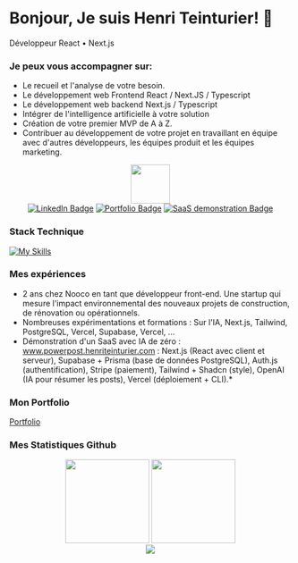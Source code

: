 # Bonjour, Je suis Henri Teinturier! 👋 
Développeur React • Next.js

### Je peux vous accompagner sur:  
- Le recueil et l'analyse de votre besoin.
- Le développement web Frontend React / Next.JS / Typescript
- Le développement web backend Next.js / Typescript
- Intégrer de l'intelligence artificielle à votre solution
- Création de votre premier MVP de A à Z.
- Contribuer au développement de votre projet en travaillant en équipe avec d'autres développeurs, les équipes produit et les équipes marketing.

<div id="header" align="center">
  <img src="https://cdn-icons-png.flaticon.com/512/5072/5072860.png" width="70"/>
</div>

<div id="badges" align="center">
  <div align="center">
    <a href="https://www.linkedin.com/in/henri-teinturier/"><img src="https://img.shields.io/badge/LinkedIn-blue?logo=linkedin&logoColor=white" alt="LinkedIn Badge"/></a>
    <a href="https://www.henriteinturier.com"><img src="https://img.shields.io/badge/Portfolio-3b82f6" alt="Portfolio Badge"/></a>
    <a href="https://www.powerpost.henriteinturier.com"><img src="https://img.shields.io/badge/Sass%20Demonstration-8b5cf6" alt="SaaS demonstration Badge"/></a>
  </div>
</div>

### Stack Technique
[![My Skills](https://skillicons.dev/icons?i=nextjs,react,ts,tailwind,redux,ai,nodejs,prisma,supabase,git,docker,github)](https://skillicons.dev)



### Mes expériences
- 2 ans chez Nooco en tant que développeur front-end. Une startup qui mesure l'impact environnemental des nouveaux projets de construction, de rénovation ou opérationnels.
- Nombreuses expérimentations et formations : Sur l'IA, Next.js, Tailwind, PostgreSQL, Vercel, Supabase, Vercel, ...
- Démonstration d'un SaaS avec IA de zéro : www.powerpost.henriteinturier.com : Next.js (React avec client et serveur), Supabase + Prisma (base de données PostgreSQL), Auth.js (authentification), Stripe (paiement), Tailwind + Shadcn (style), OpenAI (IA pour résumer les posts), Vercel (déploiement + CLI).*

### Mon Portfolio
[Portfolio](https://www.henriteinturier.com)

### Mes Statistiques Github
<div align="center">
  <img src="https://github-readme-streak-stats.herokuapp.com?user=HenriTeinturier&theme=tokyonight" height="150px" />
  <img src="https://github-readme-stats.vercel.app/api/top-langs/?username=anuraghazra&hide=javascript,html&layout=compact" height="150px" />
</div>
<div align="center">
  <img src="https://github-readme-stats-git-master-henri-teinturiers-projects.vercel.app/api?show=reviews,discussions_started,discussions_answered&username=HenriTeinturier&theme=tokyonight&show_icons=true&rank_icon=github&hide_border=true&count_private=true"/>
</div>





<!---
HenriTeinturier/HenriTeinturier is a ✨ special ✨ repository because its `README.md` (this file) appears on your GitHub profile.
You can click the Preview link to take a look at your changes.
--->
